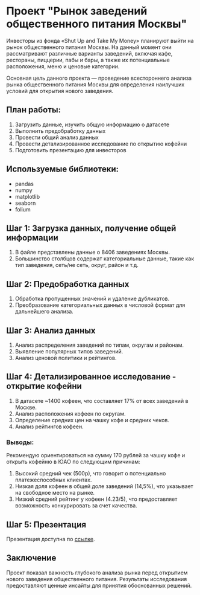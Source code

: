 # Проект "Рынок заведений общественного питания Москвы"

Инвесторы из фонда «Shut Up and Take My Money» планируют выйти на рынок общественного питания Москвы. На данный момент они рассматривают различные варианты заведений, включая кафе, рестораны, пиццерии, пабы и бары, а также их потенциальные расположения, меню и ценовые категории.

Основная цель данного проекта — проведение всестороннего анализа рынка общественного питания Москвы для определения наилучших условий для открытия нового заведения.

## План работы:
1. Загрузить данные, изучить общую информацию о датасете
2. Выполнить предобработку данных
3. Провести общий анализ данных
4. Провести детализированное исследование по открытию кофейни
5. Подготовить презентацию для инвесторов

## Используемые библиотеки:
- pandas
- numpy
- matplotlib
- seaborn
- folium

## Шаг 1: Загрузка данных, получение общей информации
1. В файле представлены данные о 8406 заведениях Москвы.
2. Большинство столбцов содержат категориальные данные, такие как тип заведения, сеть/не сеть, округ, район и т.д.

## Шаг 2: Предобработка данных
1. Обработка пропущенных значений и удаление дубликатов.
2. Преобразование категориальных данных в числовой формат для дальнейшего анализа.

## Шаг 3: Анализ данных
1. Анализ распределения заведений по типам, округам и районам.
2. Выявление популярных типов заведений.
3. Анализ ценовой политики и рейтингов.

## Шаг 4: Детализированное исследование - открытие кофейни
1. В датасете ~1400 кофеен, что составляет 17% от всех заведений в Москве.
2. Анализ расположения кофеен по округам.
3. Определение средних цен на чашку кофе и средних чеков.
4. Анализ рейтингов кофеен.

### Выводы:
Рекомендую ориентироваться на сумму 170 рублей за чашку кофе и открыть кофейню в ЮАО по следующим причинам:
1. Высокий средний чек (500р), что говорит о потенциально платежеспособных клиентах.
2. Низкая доля кофеен в общей доле заведений (14,5%), что указывает на свободное место на рынке.
3. Низкий средний рейтинг у кофеен (4.23/5), что предоставляет возможность конкурировать за счет качества.

## Шаг 5: Презентация
Презентация доступна по [ссылке](https://drive.google.com/file/d/1KIOKHUxZUONrgu_ZZryGlGmScqq1kM01/view?usp=sharing).

## Заключение
Проект показал важность глубокого анализа рынка перед открытием нового заведения общественного питания. Результаты исследования предоставляют ценные инсайты для принятия обоснованных решений.